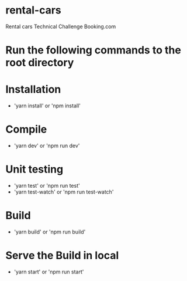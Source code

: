 # rental-cars

Rental cars Technical Challenge Booking.com

# Run the following commands to the root directory

# Installation

- 'yarn install' or 'npm install'

# Compile

- 'yarn dev' or 'npm run dev'

# Unit testing

- 'yarn test' or 'npm run test'
- 'yarn test-watch' or 'npm run test-watch'

# Build

- 'yarn build' or 'npm run build'

# Serve the Build in local

- 'yarn start' or 'npm run start'
